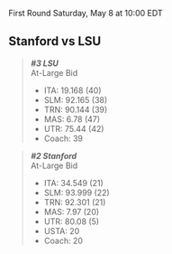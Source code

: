 First Round
Saturday, May 8 at 10:00 EDT
## Stanford vs LSU

> ***#3 LSU***  
> At-Large Bid  
> - ITA: 19.168 (40)  
> - SLM: 92.165 (38)  
> - TRN: 90.144 (39)  
> - MAS: 6.78 (47)  
> - UTR: 75.44 (42)  
> - Coach: 39  

> ***#2 Stanford***  
> At-Large Bid  
> - ITA: 34.549 (21)  
> - SLM: 93.999 (22)  
> - TRN: 92.301 (21)  
> - MAS: 7.97 (20)  
> - UTR: 80.08 (5)  
> - USTA: 20  
> - Coach: 20  